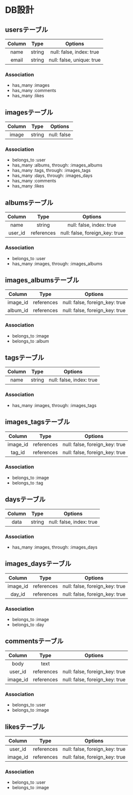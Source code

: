 # DB設計

## usersテーブル

| Column | Type  | Options                 |
|:------:|:-----:|:-----------------------:|
|name    |string |null: false, index: true |
|email   |string |null: false, unique: true|

### Association
- has_many :images
- has_many :comments
- has_many :likes


## imagesテーブル

| Column | Type  | Options                 |
|:------:|:-----:|:-----------------------:|
|image   |string |null: false              |

### Association
- belongs_to :user
- has_many :albums, through: :images_albums
- has_many :tags, through: :images_tags
- has_many :days, through: :images_days
- has_many :comments
- has_many :likes


## albumsテーブル

| Column | Type     | Options                      |
|:------:|:--------:|:----------------------------:|
|name    |string    |null: false, index: true      |
|user_id |references|null: false, foreign_key: true|


### Association
- belongs_to :user
- has_many :images, through: :images_albums


## images_albumsテーブル

| Column | Type     | Options                      |
|:------:|:--------:|:----------------------------:|
|image_id|references|null: false, foreign_key: true|
|album_id|references|null: false, foreign_key: true|

### Association
- belongs_to :image
- belongs_to :album


## tagsテーブル

| Column | Type  | Options                 |
|:------:|:-----:|:-----------------------:|
|name    |string |null: false, index: true |

### Association
- has_many :images, through: :images_tags


## images_tagsテーブル

| Column | Type     | Options                      |
|:------:|:--------:|:----------------------------:|
|image_id|references|null: false, foreign_key: true|
|tag_id  |references|null: false, foreign_key: true|

### Association
- belongs_to :image
- belongs_to :tag


## daysテーブル

| Column | Type  | Options                 |
|:------:|:-----:|:-----------------------:|
|data    |string |null: false, index: true |

### Association
- has_many :images, through: :images_days


## images_daysテーブル

| Column | Type     | Options                      |
|:------:|:--------:|:----------------------------:|
|image_id|references|null: false, foreign_key: true|
|day_id  |references|null: false, foreign_key: true|

### Association
- belongs_to :image
- belongs_to :day


## commentsテーブル

| Column  | Type     | Options                      |
|:-------:|:--------:|:----------------------------:|
|body     |text      |                              |
|user_id  |references|null: false, foreign_key: true|
|image_id |references|null: false, foreign_key: true|

### Association
- belongs_to :user
- belongs_to :image


## likesテーブル

| Column  | Type     | Options                      |
|:-------:|:--------:|:----------------------------:|
|user_id  |references|null: false, foreign_key: true|
|image_id |references|null: false, foreign_key: true|

### Association
- belongs_to :user
- belongs_to :image